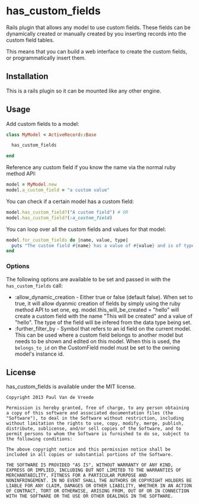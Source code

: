 # has_custom_fields

Rails plugin that allows any model to use custom fields. These fields can be dynamically created or manually created by you inserting records into the custom field tables.

This means that you can build a web interface to create the custom fields, or programmatically insert them.

## Installation

This is a rails plugin so it can be mounted like any other engine.

## Usage

Add custom fields to a model:

```ruby
class MyModel < ActiveRecord::Base

  has_custom_fields

end
```

Reference any custom field if you know the name via the normal ruby method API:

```ruby
model = MyModel.new
model.a_custom_field = "a custom value"
```

You can check if a certain model has a custom field:

```ruby
model.has_custom_field?("A custom field") # OR
model.has_custom_field?(:a_custom_field)
```

You can loop over all the custom fields and values for that model:

```ruby
model.for_custom_fields do |name, value, type|
  puts "The custom field #{name} has a value of #{value} and is of type #{type}."
end
```

### Options

The following options are available to be set and passed in with the `has_custom_fields` call:

* :allow_dynamic_creation - Either true or false (default false). When set to true, it will allow dyanmic creation of fields by simply using the ruby method API to set one, eg. model.this_will_be_created = "hello" will create a custom field with the name "This will be created" and a value of "hello". The type of the field will be infered from the data type being set.
* :further_filter_by - Symbol that refers to an id field on the current model. This can be used where a custom field belongs to another model but needs to be shown and edited on this model. When this is used, the `belongs_to_id` on the CustomField model must be set to the owning model's instance id.

## License

has_custom_fields is available under the MIT license.

```
Copyright 2013 Paul Van de Vreede

Permission is hereby granted, free of charge, to any person obtaining
a copy of this software and associated documentation files (the
"Software"), to deal in the Software without restriction, including
without limitation the rights to use, copy, modify, merge, publish,
distribute, sublicense, and/or sell copies of the Software, and to
permit persons to whom the Software is furnished to do so, subject to
the following conditions:

The above copyright notice and this permission notice shall be
included in all copies or substantial portions of the Software.

THE SOFTWARE IS PROVIDED "AS IS", WITHOUT WARRANTY OF ANY KIND,
EXPRESS OR IMPLIED, INCLUDING BUT NOT LIMITED TO THE WARRANTIES OF
MERCHANTABILITY, FITNESS FOR A PARTICULAR PURPOSE AND
NONINFRINGEMENT. IN NO EVENT SHALL THE AUTHORS OR COPYRIGHT HOLDERS BE
LIABLE FOR ANY CLAIM, DAMAGES OR OTHER LIABILITY, WHETHER IN AN ACTION
OF CONTRACT, TORT OR OTHERWISE, ARISING FROM, OUT OF OR IN CONNECTION
WITH THE SOFTWARE OR THE USE OR OTHER DEALINGS IN THE SOFTWARE.
```